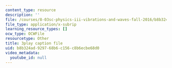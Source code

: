 ```yaml
---
content_type: resource
description: ''
file: /courses/8-03sc-physics-iii-vibrations-and-waves-fall-2016/b8b324ad929768b6c156c8b6ecbe68d0_4ysFC9vd3GE.srt
file_type: application/x-subrip
learning_resource_types: []
ocw_type: OCWFile
resourcetype: Other
title: 3play caption file
uid: b8b324ad-9297-68b6-c156-c8b6ecbe68d0
video_metadata:
  youtube_id: null
---
```

